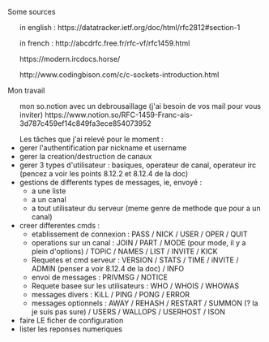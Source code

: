 <p>Some sources
	<ul>in english : https://datatracker.ietf.org/doc/html/rfc2812#section-1</ul>
	<ul>in french : http://abcdrfc.free.fr/rfc-vf/rfc1459.html</ul>
	<ul> https://modern.ircdocs.horse/</ul>
	<ul>http://www.codingbison.com/c/c-sockets-introduction.html</ul>
</p>
<p>Mon travail
<ul> mon so.notion avec un debrousaillage (j'ai besoin de vos mail pour vous inviter) https://www.notion.so/RFC-1459-Franc-ais-3d787c459ef14c849fa3ece854073952</ul>
<ul> Les tâches que j'ai relevé pour le moment :
<li>gerer l'authentification par nickname et username</li>
<li>gerer la creation/destruction de canaux</li>
<li>gerer 3 types d'utilisateur : basiques, operateur de canal, operateur irc (pencez a voir les points 8.12.2 et 8.12.4 de la doc)</li>
<li>gestions de differents types de messages, ie, envoyé :
	<ul>
		<li>a une liste</li>
		<li>a un canal</li>
		<li>a tout utilisateur du serveur (meme genre de methode que pour a un canal)</li>
	</ul>
</li>
<li>creer differentes cmds :
	<ul>
		<li>etablissement de connexion : PASS / NICK / USER / OPER / QUIT</li>
		<li>operations sur un canal : JOIN / PART / MODE (pour mode, il y a plein d'options) / TOPiC / NAMES / LIST / INVITE / KICK</li>
		<li>Requetes et cmd serveur : VERSION / STATS / TIME / iNVITE / ADMIN (penser a voir 8.12.4 de la doc) / INFO</li>
		<li>envoi de messages : PRIVMSG / NOTICE</li>
		<li>Requete basee sur les utilisateurs : WHO / WHOIS / WHOWAS</li>
		<li>messages divers : KiLL / PING / PONG / ERROR </li>
		<li>messages optionnels : AWAY / REHASH / RESTART / SUMMON (? la je suis pas sure) / USERS / WALLOPS / USERHOST / ISON</li>
	</ul>
</li>
<li>faire LE ficher de configuration</li>
<li>lister les reponses numeriques </li>
</ul>
</p>